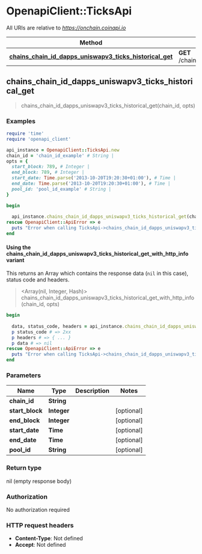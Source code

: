 # OpenapiClient::TicksApi

All URIs are relative to *https://onchain.coinapi.io*

| Method | HTTP request | Description |
| ------ | ------------ | ----------- |
| [**chains_chain_id_dapps_uniswapv3_ticks_historical_get**](TicksApi.md#chains_chain_id_dapps_uniswapv3_ticks_historical_get) | **GET** /chains/{chain_id}/dapps/uniswapv3/ticks/historical |  |


## chains_chain_id_dapps_uniswapv3_ticks_historical_get

> chains_chain_id_dapps_uniswapv3_ticks_historical_get(chain_id, opts)



### Examples

```ruby
require 'time'
require 'openapi_client'

api_instance = OpenapiClient::TicksApi.new
chain_id = 'chain_id_example' # String | 
opts = {
  start_block: 789, # Integer | 
  end_block: 789, # Integer | 
  start_date: Time.parse('2013-10-20T19:20:30+01:00'), # Time | 
  end_date: Time.parse('2013-10-20T19:20:30+01:00'), # Time | 
  pool_id: 'pool_id_example' # String | 
}

begin
  
  api_instance.chains_chain_id_dapps_uniswapv3_ticks_historical_get(chain_id, opts)
rescue OpenapiClient::ApiError => e
  puts "Error when calling TicksApi->chains_chain_id_dapps_uniswapv3_ticks_historical_get: #{e}"
end
```

#### Using the chains_chain_id_dapps_uniswapv3_ticks_historical_get_with_http_info variant

This returns an Array which contains the response data (`nil` in this case), status code and headers.

> <Array(nil, Integer, Hash)> chains_chain_id_dapps_uniswapv3_ticks_historical_get_with_http_info(chain_id, opts)

```ruby
begin
  
  data, status_code, headers = api_instance.chains_chain_id_dapps_uniswapv3_ticks_historical_get_with_http_info(chain_id, opts)
  p status_code # => 2xx
  p headers # => { ... }
  p data # => nil
rescue OpenapiClient::ApiError => e
  puts "Error when calling TicksApi->chains_chain_id_dapps_uniswapv3_ticks_historical_get_with_http_info: #{e}"
end
```

### Parameters

| Name | Type | Description | Notes |
| ---- | ---- | ----------- | ----- |
| **chain_id** | **String** |  |  |
| **start_block** | **Integer** |  | [optional] |
| **end_block** | **Integer** |  | [optional] |
| **start_date** | **Time** |  | [optional] |
| **end_date** | **Time** |  | [optional] |
| **pool_id** | **String** |  | [optional] |

### Return type

nil (empty response body)

### Authorization

No authorization required

### HTTP request headers

- **Content-Type**: Not defined
- **Accept**: Not defined

